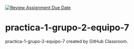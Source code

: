 [![Review Assignment Due Date](https://classroom.github.com/assets/deadline-readme-button-24ddc0f5d75046c5622901739e7c5dd533143b0c8e959d652212380cedb1ea36.svg)](https://classroom.github.com/a/Q_uKBniY)
# practica-1-grupo-2-equipo-7
practica-1-grupo-2-equipo-7 created by GitHub Classroom.
